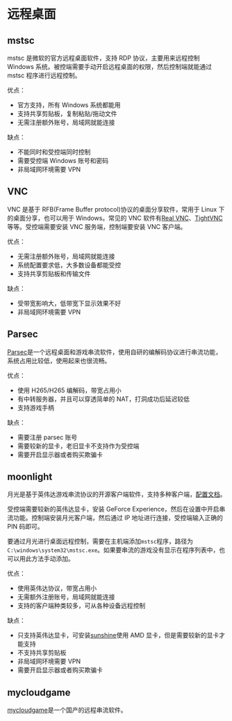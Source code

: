 # 远程桌面

## mstsc

mstsc 是微软的官方远程桌面软件，支持 RDP 协议，主要用来远程控制 Windows 系统。被控端需要手动开启远程桌面的权限，然后控制端就能通过 mstsc 程序进行远程控制。

优点：

- 官方支持，所有 Windows 系统都能用
- 支持共享剪贴板，复制粘贴/拖动文件
- 无需注册额外账号，局域网就能连接

缺点：

- 不能同时和受控端同时控制
- 需要受控端 Windows 账号和密码
- 非局域网环境需要 VPN

## VNC

VNC 是基于 RFB(Frame Buffer protocol)协议的桌面分享软件，常用于 Linux 下的桌面分享，也可以用于 Windows。常见的 VNC 软件有[Real VNC](https://www.realvnc.com/en/connect/)、[TightVNC](https://www.tightvnc.com)等等。受控端需要安装 VNC 服务端，控制端要安装 VNC 客户端。

优点：

- 无需注册额外账号，局域网就能连接
- 系统配置要求低，大多数设备都能受控
- 支持共享剪贴板和传输文件

缺点：

- 受带宽影响大，低带宽下显示效果不好
- 非局域网环境需要 VPN

## Parsec

[Parsec](https://parsec.app)是一个远程桌面和游戏串流软件，使用自研的编解码协议进行串流功能，系统占用比较低，使用起来也很流畅。

优点：

- 使用 H265/H265 编解码，带宽占用小
- 有中转服务器，并且可以穿透简单的 NAT，打洞成功后延迟较低
- 支持游戏手柄

缺点：

- 需要注册 parsec 账号
- 需要较新的显卡，老旧显卡不支持作为受控端
- 需要开启显示器或者购买欺骗卡

## moonlight

月光是基于英伟达游戏串流协议的开源客户端软件，支持多种客户端，[配置文档](https://github.com/moonlight-stream/moonlight-docs/wiki/Setup-Guide#streaming-over-the-internet)。

受控端需要较新的英伟达显卡，安装 GeForce Experience，然后在设置中开启串流功能。控制端安装月光客户端，然后通过 IP 地址进行连接，受控端输入正确的 PIN 码即可。

要通过月光进行桌面远程控制，需要在主机端添加`mstsc`程序，路径为`C:\windows\system32\mstsc.exe`。如果要串流的游戏没有显示在程序列表中，也可以用此方法手动添加。

优点：

- 使用英伟达协议，带宽占用小
- 无需额外注册账号，局域网就能连接
- 支持的客户端种类较多，可从各种设备远程控制

缺点：

- 只支持英伟达显卡，可安装[sunshine](https://github.com/LizardByte/Sunshine)使用 AMD 显卡，但是需要较新的显卡才能支持
- 不支持共享剪贴板
- 非局域网环境需要 VPN
- 需要开启显示器或者购买欺骗卡

## mycloudgame

[mycloudgame](https://mycloudgame.com)是一个国产的远程串流软件。
